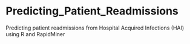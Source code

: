 # Predicting_Patient_Readmissions
Predicting patient readmissions from Hospital Acquired Infections (HAI) using R and RapidMiner
